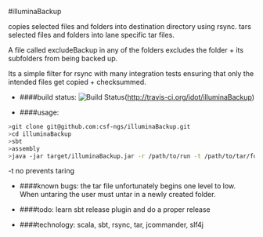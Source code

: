 #illuminaBackup

copies selected files and folders into destination directory using rsync.
tars selected files and folders into lane specific tar files.

A file called excludeBackup in any of the folders excludes the folder + its subfolders from being backed up.

Its a simple filter for rsync with many integration tests ensuring that only the intended
files get copied + checksummed.

* ####build status:
![Build Status](https://secure.travis-ci.org/idot/illuminaBackup.png)(http://travis-ci.org/idot/illuminaBackup)


* ####usage:
```bash
>git clone git@github.com:csf-ngs/illuminaBackup.git 
>cd illuminaBackup
>sbt
>assembly
>java -jar target/illuminaBackup.jar -r /path/to/run -t /path/to/tar/folder -o /path/to/savedRuns
```
 
-t no prevents taring

* ####known bugs:
the tar file unfortunately begins one level to low. When untaring the user must untar
in a newly created folder.

* ####todo:
learn sbt release plugin and do a proper release

* ####technology:
scala, sbt, rsync, tar, jcommander, slf4j




